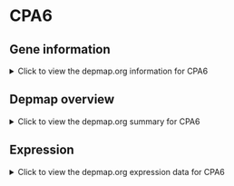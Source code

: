 <h1>CPA6</h1>

<h2>Gene information</h2>
<details>
  <summary>Click to view the depmap.org information for CPA6</summary>
  <p><a href="https://depmap.org/portal/gene/CPA6?tab=about" target="_BLANK">Open page in a new tab...</a></p>
  <iframe src="https://depmap.org/portal/gene/CPA6?tab=about" style="border:none;width:100%;height:800px"></iframe>
</details>

<h2>Depmap overview</h2>
<details>
  <summary>Click to view the depmap.org summary for CPA6</summary>
  <p><a href="https://depmap.org/portal/gene/CPA6?tab=overview" target="_BLANK">Open page in a new tab...</a></p>
  <iframe src="https://depmap.org/portal/gene/CPA6?tab=overview" style="border:none;width:100%;height:800px"></iframe>
</details>

<h2>Expression</h2>
<details>
  <summary>Click to view the depmap.org expression data for CPA6</summary>
  <p><a href="https://depmap.org/portal/gene/CPA6?tab=characterization" target="_BLANK">Open page in a new tab...</a></p>
  <iframe src="https://depmap.org/portal/gene/CPA6?tab=characterization" style="border:none;width:100%;height:800px"></iframe>
</details>


<!--
<h2>Reactome Pathway diagram</h2>
<details>
  <summary>Click to view the Reactome pathway for CPA6</summary>
  <p><a href="PURL" target="_BLANK">Open page in a new tab...</a></p>
  PNAME
</details>
-->


